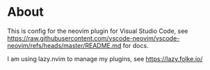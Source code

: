 # About

This is config for the neovim plugin for Visual Studio Code, see https://raw.githubusercontent.com/vscode-neovim/vscode-neovim/refs/heads/master/README.md for docs.

I am using lazy.nvim to manage my plugins, see https://lazy.folke.io/
